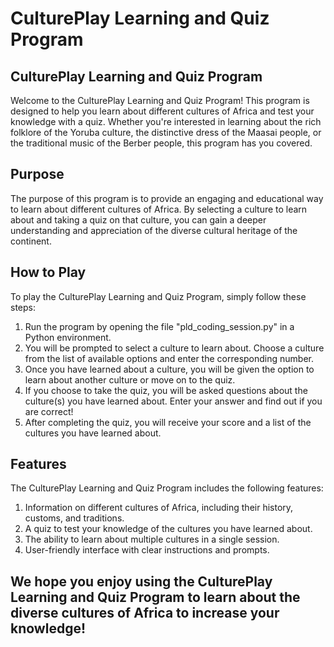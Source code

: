 # CulturePlay Learning and Quiz Program
## CulturePlay Learning and Quiz Program

Welcome to the CulturePlay Learning and Quiz Program! This program is designed to help you learn about different cultures of Africa and test your knowledge with a quiz. Whether you're interested in learning about the rich folklore of the Yoruba culture, the distinctive dress of the Maasai people, or the traditional music of the Berber people, this program has you covered.

## Purpose
The purpose of this program is to provide an engaging and educational way to learn about different cultures of Africa. By selecting a culture to learn about and taking a quiz on that culture, you can gain a deeper understanding and appreciation of the diverse cultural heritage of the continent.

## How to Play
To play the CulturePlay Learning and Quiz Program, simply follow these steps:

1. Run the program by opening the file "pld_coding_session.py" in a Python environment.
2. You will be prompted to select a culture to learn about. Choose a culture from the list of available options and enter the corresponding number.
3. Once you have learned about a culture, you will be given the option to learn about another culture or move on to the quiz.
4. If you choose to take the quiz, you will be asked questions about the culture(s) you have learned about. Enter your answer and find out if you are correct!
5. After completing the quiz, you will receive your score and a list of the cultures you have learned about.

## Features
The CulturePlay Learning and Quiz Program includes the following features:

1. Information on different cultures of Africa, including their history, customs, and traditions.
2. A quiz to test your knowledge of the cultures you have learned about.
3. The ability to learn about multiple cultures in a single session.
4. User-friendly interface with clear instructions and prompts.


## We hope you enjoy using the CulturePlay Learning and Quiz Program to learn about the diverse cultures of Africa to increase your knowledge!
